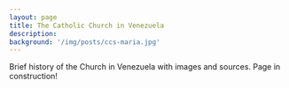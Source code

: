 ```yaml
---
layout: page
title: The Catholic Church in Venezuela
description:
background: '/img/posts/ccs-maria.jpg'
---
```

Brief history of the Church in Venezuela with images and sources.
Page in construction!
